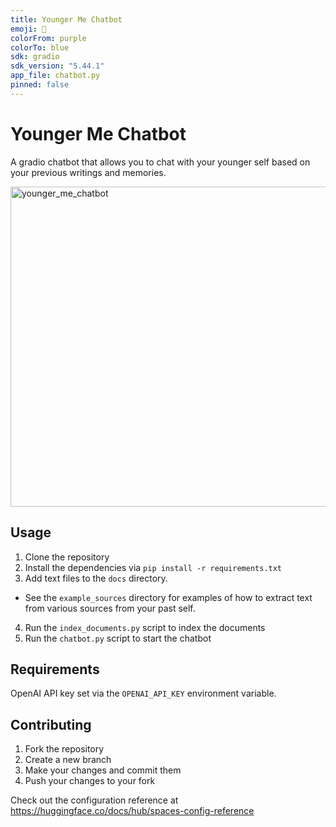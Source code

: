 ```yaml
---
title: Younger Me Chatbot
emoji: 🤖
colorFrom: purple
colorTo: blue
sdk: gradio
sdk_version: "5.44.1"
app_file: chatbot.py
pinned: false
---
```


# Younger Me Chatbot

A gradio chatbot that allows you to chat with your younger self based on your previous writings and memories.

<img width="512" height="512" alt="younger_me_chatbot" src="https://github.com/user-attachments/assets/b36e69e2-bf10-4f2e-8bdc-eb65185020bf" />

## Usage

1. Clone the repository
2. Install the dependencies via `pip install -r requirements.txt`
3. Add text files to the `docs` directory.
 - See the `example_sources` directory for examples of how to extract text from various sources from your past self.
4. Run the `index_documents.py` script to index the documents
4. Run the `chatbot.py` script to start the chatbot

## Requirements
OpenAI API key set via the `OPENAI_API_KEY` environment variable.

## Contributing

1. Fork the repository
2. Create a new branch
3. Make your changes and commit them
4. Push your changes to your fork

Check out the configuration reference at https://huggingface.co/docs/hub/spaces-config-reference